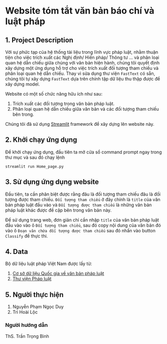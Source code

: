 # **Website tóm tắt văn bản báo chí và luật pháp**
## 1. Project Description
Với sự phức tạp của hệ thống tài liệu trong lĩnh vực pháp luật, nhằm thuận tiện cho việc trích xuất các Nghị định/ Hiến pháp/ Thông tư ... và phân loại quan hệ dẫn chiếu giữa chúng với văn bản hiện hành, chúng tôi quyết định xây dựng một ứng dụng hỗ trợ cho việc trích xuất đối tượng tham chiếu và phân loại quan hệ dẫn chiếu. Thay vì sửa dụng thư viện ```FastText``` có sẵn, chúng tôi tự xây dựng ```FastText``` dựa trên chính tập dữ liệu thu thập được để xây dựng model.

Website có một số chức năng hữu ích như sau:
1. Trích xuất các đối tượng trong văn bản pháp luật.
2. Phân loại quan hệ dẫn chiếu giữa văn bản và các đối tượng tham chiếu bên trong.

Chúng tôi đã sử dụng [Streamlit](https://streamlit.io/) framework để xây dựng lên website này.
## 2. Khởi chạy ứng dụng
Để khởi chạy ứng dụng, đầu tiên ta mở cửa sổ command prompt ngay trong thư mục và sau đó chạy lệnh
```
streamlit run Home_page.py
```


## 3. Sử dụng ứng dụng website
Đầu tiên, ta cần phân biệt được rằng đâu là đối tượng tham chiếu đâu là đối tượng được tham chiếu.
```Đối tượng tham chiếu``` ở đây chính là ```title``` của văn bản pháp luật đầu vào và ```Đối tượng được tham chiếu``` là những văn bản pháp luật khác được đề cập bên trong văn bản này.

Để sử dụng trang web, đơn giản chỉ cần nhập ```title``` của văn bản pháp luật đầu vào vào ô ```Đối tượng tham chiếu```, sau đó copy nội dung của văn bản đó vào ô ```Đoạn văn chứa đối tượng được tham chiếu``` sau đó nhấn vào button ```Classify``` để thực thi.


## 4. Data
Bộ dữ liệu luật pháp Việt Nam được lấy từ:
1. [Cơ sở dữ liệu Quốc gia về văn bản pháp luật](https://vbpl.vn/pages/portal.aspx)
2. [Thư viện Pháp luật](https://thuvienphapluat.vn/)
   
## 5. Người thực hiện
1. Nguyễn Phạm Ngọc Duy
2. Trì Hoài Lộc
### Người hướng dẫn
ThS. Trần Trọng Bình
